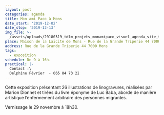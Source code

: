 ```yaml
---
layout: post
categories: agenda
title: Mon ami Paco à Mons
date_start: '2019-12-02'
date_stop: '2019-12-13'
img_file: >-
  /assets/uploads/20180319_tdlm_projets_monamipaco_visuel_agenda_site_territoires-1-.jpg
place: Maison de la Laïcité de Mons - Rue de la Grande Triperie 44 7000 Mons
address: Rue de la Grande Triperie 44 7000 Mons
tags:
  - exposition
schedule: De 9 à 16h.
practical: |-
  Contact :\
  Delphine Février  - 065 84 73 22
---
```

Cette exposition présentant 26 illustrations de linogravures, réalisées par Marion Dionnet et tirées du livre éponyme de Luc Baba, aborde de manière artistique l’enfermement arbitraire des personnes migrantes.

Vernissage le 29 novembre à 18h30.
